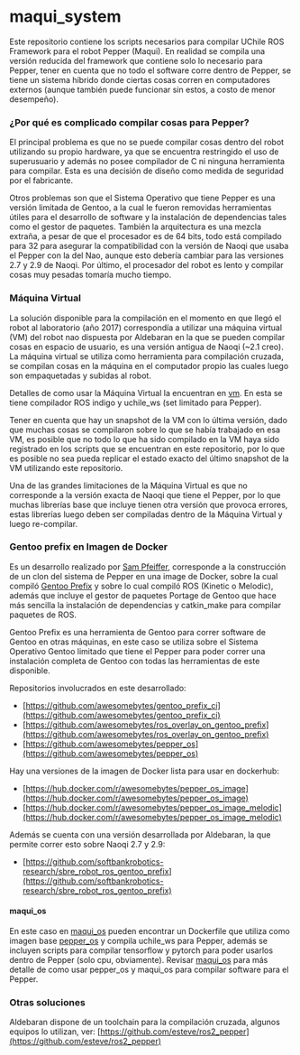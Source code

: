 # maqui_system


Este repositorio contiene los scripts necesarios para compilar UChile ROS Framework para el robot Pepper (Maqui). En realidad se compila una versión reducida del framework que contiene solo lo necesario para Pepper, tener en cuenta que no todo el software corre dentro de Pepper, se tiene un sistema híbrido donde ciertas cosas corren en computadores externos (aunque también puede funcionar sin estos, a costo de menor desempeño).



### ¿Por qué es complicado compilar cosas para Pepper?

El principal problema es que no se puede compilar cosas dentro del robot utilizando su propio hardware, ya que se encuentra restringido el uso de superusuario y además no posee compilador de C ni ninguna herramienta para compilar. Esta es una decisión de diseño como medida de seguridad por el fabricante.

Otros problemas son que el Sistema Operativo que tiene Pepper es una versión limitada de Gentoo, a la cual le fueron removidas herramientas útiles para el desarrollo de software y la instalación de dependencias tales como el gestor de paquetes. También la arquitectura es una mezcla extraña, a pesar de que el procesador es de 64 bits, todo está compilado para 32 para asegurar la compatibilidad con la versión de Naoqi que usaba el Pepper con la del Nao, aunque esto debería cambiar para las versiones 2.7 y 2.9 de Naoqi. Por último, el procesador del robot es lento y compilar cosas muy pesadas tomaría mucho tiempo.



### Máquina Virtual

La solución disponible para la compilación en el momento en que llegó el robot al laboratorio (año 2017) correspondía a utilizar una máquina virtual (VM) del robot nao dispuesta por Aldebaran en la que se pueden compilar cosas en espacio de usuario, es una versión antigua de Naoqi (~2.1 creo). La máquina virtual se utiliza como herramienta para compilación cruzada, se compilan cosas en la máquina en el computador propio las cuales luego son empaquetadas y subidas al robot.

Detalles de como usar la Máquina Virtual la encuentran en [vm](/vm/README.md). En esta se tiene compilador ROS indigo y uchile_ws (set limitado para Pepper).

Tener en cuenta que hay un snapshot de la VM con lo última versión, dado que muchas cosas se compilaron sobre lo que se había trabajado en esa VM,  es posible que no todo lo que ha sido compilado en la VM haya sido registrado en los scripts que se encuentran en este repositorio, por lo que es posible no sea pueda replicar el estado exacto del último snapshot de la VM utilizando este repositorio.
 
Una de las grandes limitaciones de la Máquina Virtual es que no corresponde a la versión exacta de Naoqi que tiene el Pepper, por lo que muchas librerías base que incluye tienen otra versión que provoca errores, estas librerías luego deben ser compiladas dentro de la Máquina Virtual y luego re-compilar. 



### Gentoo prefix en Imagen de Docker

Es un desarrollo realizado por [Sam Pfeiffer](https://github.com/awesomebytes), corresponde a la construcción de un clon del sistema de Pepper en una image de Docker, sobre la cual compiló [Gentoo Prefix](https://wiki.gentoo.org/wiki/Prefix) y sobre lo cual compiló ROS (Kinetic o Melodic), además que incluye el gestor de paquetes Portage de Gentoo que hace más sencilla la instalación de dependencias y catkin_make para compilar paquetes de ROS.

Gentoo Prefix es una herramienta de Gentoo para correr software de Gentoo en otras máquinas, en este caso se utiliza sobre el Sistema Operativo Gentoo limitado que tiene el Pepper para poder correr una instalación completa de Gentoo con todas las herramientas de este disponible.

Repositorios involucrados en este desarrollado:
- [https://github.com/awesomebytes/gentoo_prefix_ci](https://github.com/awesomebytes/gentoo_prefix_ci)
- [https://github.com/awesomebytes/ros_overlay_on_gentoo_prefix](https://github.com/awesomebytes/ros_overlay_on_gentoo_prefix)
- [https://github.com/awesomebytes/pepper_os](https://github.com/awesomebytes/pepper_os)

Hay una versiones de la imagen de Docker lista para usar en dockerhub:
- [https://hub.docker.com/r/awesomebytes/pepper_os_image](https://hub.docker.com/r/awesomebytes/pepper_os_image)
- [https://hub.docker.com/r/awesomebytes/pepper_os_image_melodic](https://hub.docker.com/r/awesomebytes/pepper_os_image_melodic)

Además se cuenta con una versión desarrollada por Aldebaran, la que permite correr esto sobre Naoqi 2.7 y 2.9:

- [https://github.com/softbankrobotics-research/sbre_robot_ros_gentoo_prefix](https://github.com/softbankrobotics-research/sbre_robot_ros_gentoo_prefix)


#### maqui_os
En este caso en [maqui_os](/maqui_os/README.md) pueden encontrar un Dockerfile que utiliza como imagen base [pepper_os](https://github.com/awesomebytes/pepper_os) y compila uchile_ws para Pepper, además se incluyen scripts para compilar tensorflow y pytorch para poder usarlos dentro de Pepper (solo cpu, obviamente). Revisar [maqui_os](/maqui_os/README.md) para más detalle de como usar pepper_os y maqui_os para compilar software para el Pepper.



### Otras soluciones
Aldebaran dispone de un toolchain para la compilación cruzada, algunos equipos lo utilizan, ver: [https://github.com/esteve/ros2_pepper](https://github.com/esteve/ros2_pepper)